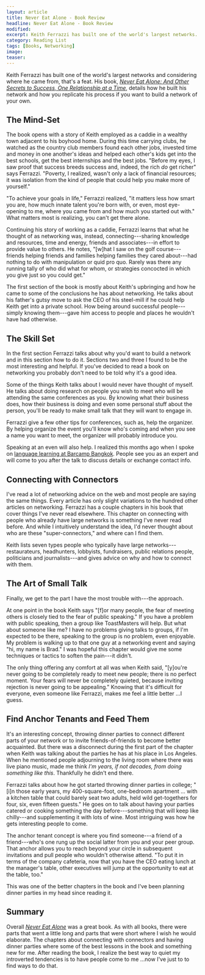 ```yaml
---
layout: article
title: Never Eat Alone - Book Review
headline: Never Eat Alone - Book Review
modified:
excerpt: Keith Ferrazzi has built one of the world's largest networks. In his book Never Eat Alone, he shows how you can do the same.
category: Reading List
tags: [Books, Networking]
image:
teaser:
---
```


Keith Ferrazzi has built one of the world's largest networks and considering where he came from, that's a feat. His book, [_Never Eat Alone: And Other Secrets to Success, One Relationship at a Time_](http://amzn.com/0385512058?tag=bnomics-20), details how he built his network and how you replicate his process if you want to build a network of your own.

## The Mind-Set

The book opens with a story of Keith employed as a caddie in a wealthy town adjacent to his boyhood home. During this time carrying clubs, he watched as the country club members found each other jobs, invested time and money in one another's ideas and helped each other's kids get into the best schools, get the best internships and the best jobs. "Before my eyes, I saw proof that success breeds success and, indeed, the rich _do_ get richer" says Ferrazzi. "Poverty, I realized, wasn't only a lack of financial resources; it was isolation from the kind of people that could help you make more of yourself."

"To achieve your goals in life," Ferrazzi realized, "it matters less how smart you are, how much innate talent you're born with, or even, most eye-opening to me, where you came from and how much you started out with." What matters most is realizing, you can't get there alone.

Continuing his story of working as a caddie, Ferrazzi learns that what he thought of as networking was, instead, connecting---sharing knowledge and resources, time and energy, friends and associates---in effort to provide value to others. He notes, "[w]hat I saw on the golf course---friends helping friends and families helping families they cared about---had nothing to do with manipulation or quid pro quo. Rarely was there any running tally of who did what for whom, or strategies concocted in which you give just so you could get."

The first section of the book is mostly about Keith's upbringing and how he came to some of the conclusions he has about networking. He talks about his father's gutsy move to ask the CEO of his steel-mill if he could help Keith get into a private school. How being around successful people---simply knowing them---gave him access to people and places he wouldn't have had otherwise.

## The Skill Set

In the first section Ferrazzi talks about why you'd want to build a network and in this section how to do it. Sections two and three I found to be the most interesting and helpful. If you've decided to read a book on networking you probably don't need to be told why it's a good idea.

Some of the things Keith talks about I would never have thought of myself. He talks about doing research on people you wish to meet who will be attending the same conferences as you. By knowing what their business does, how their business is doing and even some personal stuff about the person, you'll be ready to make small talk that they will want to engage in.

Ferrazzi give a few other tips for conferences, such as, help the organizer. By helping organize the event you'll know who's coming and when you see a name you want to meet, the organizer will probably introduce you.

Speaking at an even will also help. I realized this months ago when I spoke on [language learning at Barcamp Bangkok](http://bradonomics.wordpress.com/2012/09/18/tips-for-a-better-barcamp/). People see you as an expert and will come to you after the talk to discuss details or exchange contact info.

## Connecting with Connectors

I've read a lot of networking advice on the web and most people are saying the same things. Every article has only slight variations to the hundred other articles on networking. Ferrazzi has a couple chapters in his book that cover things I've never read elsewhere. This chapter on connecting with people who already have large networks is something I've never read before. And while I intuitively understand the idea, I'd never thought about who are these "super-connectors," and where can I find them.

Keith lists seven types people who typically have large networks---restaurateurs, headhunters, lobbyists, fundraisers, public relations people, politicians and journalists---and gives advice on why and how to connect with them.

## The Art of Small Talk

Finally, we get to the part I have the most trouble with---the approach.

At one point in the book Keith says "[f]or many people, the fear of meeting others is closely tied to the fear of public speaking." If you have a problem with public speaking, then a group like ToastMasters will help. But what about someone like me? I have no problems giving talks to groups, if I'm expected to be there, speaking to the group is no problem, even enjoyable. My problem is walking up to that one guy at a networking event and saying "hi, my name is Brad." I was hopeful this chapter would give me some techniques or tactics to soften the pain---it didn't.

The only thing offering any comfort at all was when Keith said, "[y]ou're never going to be completely ready to meet new people; there is no perfect moment. Your fears will never be completely quieted, because inviting rejection is never going to be appealing." Knowing that it's difficult for everyone, even someone like Ferrazzi, makes me feel a little better ...I guess.

## Find Anchor Tenants and Feed Them

It's an interesting concept, throwing dinner parties to connect different parts of your network or to invite friends-of-friends to become better acquainted.  But there was a disconnect during the first part of the chapter when Keith was talking about the parties he has at his place in Los Angeles. When he mentioned people adjourning to the living room where there was live piano music, made me think _I'm years, if not decades, from doing something like this_. Thankfully he didn't end there.

Ferrazzi talks about how he got started throwing dinner parties in college; "[i]n those early years, my 400-square-foot, one-bedroom apartment ... with a kitchen table that could barely seat two adults, held wild get-togethers for four, six, even fifteen guests." He goes on to talk about having your parties catered or cooking something the day before---something that will keep like chilly---and supplementing it with lots of wine. Most intriguing was how he gets interesting people to come.

The anchor tenant concept is where you find someone---a friend of a friend---who's one rung up the social latter from you and your peer group. That anchor allows you to reach beyond your circle in subsequent invitations and pull people who wouldn't otherwise attend. "To put it in terms of the company cafeteria, now that you have the CEO eating lunch at the manager's table, other executives will jump at the opportunity to eat at the table, too."

This was one of the better chapters in the book and I've been planning dinner parties in my head since reading it.

## Summary

Overall [_Never Eat Alone_](http://amzn.com/0385512058?tag=bnomics-20) was a great book. As with all books, there were parts that went a little long and parts that were short where I wish he would elaborate. The chapters about connecting with connectors and having dinner parties where some of the best lessons in the book and something new for me. After reading the book, I realize the best way to quiet my introverted tendencies is to have people come to me ...now I've just to to find ways to do that.